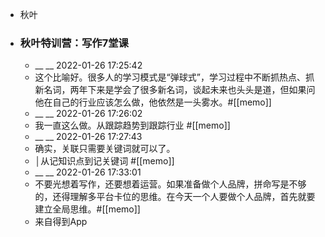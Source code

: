 - 秋叶
- ### 秋叶特训营：写作7堂课
    - __ __ 2022-01-26 17:25:42
    - 这个比喻好。很多人的学习模式是“弹球式”，学习过程中不断抓热点、抓新名词，两年下来是学会了很多新名词，谈起未来也头头是道，但如果问他在自己的行业应该怎么做，他依然是一头雾水。#[[memo]]
    - __ __ 2022-01-26 17:26:02
    - 我一直这么做。从跟踪趋势到跟踪行业 #[[memo]]
    - __ __ 2022-01-26 17:27:43
    - 确实，关联只需要关键词就可以了。
    - │从记知识点到记关键词 #[[memo]]
    - __ __ 2022-01-26 17:33:01
    - 不要光想着写作，还要想着运营。如果准备做个人品牌，拼命写是不够的，还得理解多平台卡位的思维。在今天一个人要做个人品牌，首先就要建立全局思维。#[[memo]]
    - 来自得到App
